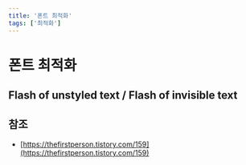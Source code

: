 ```yaml
---
title: '폰트 최적화'
tags: ['최적화']
---
```


# 폰트 최적화

## Flash of unstyled text / Flash of invisible text

## 참조

* [https://thefirstperson.tistory.com/159](https://thefirstperson.tistory.com/159)
